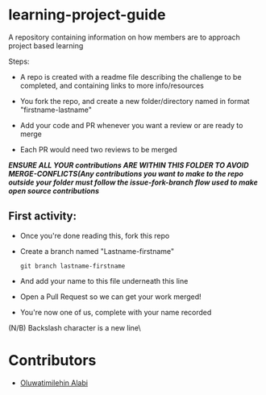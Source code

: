 # learning-project-guide
A repository containing information on how members are to approach project based learning 

Steps:

- A repo is created with a readme file describing the challenge to be completed, and containing links to more info/resources <br/> 
- You fork the repo, and create a new folder/directory named in format "firstname-lastname"

- Add your code and PR whenever you want a review or are ready to merge

- Each PR would need two reviews to be merged

***ENSURE ALL YOUR contributions ARE WITHIN THIS FOLDER TO AVOID MERGE-CONFLICTS(Any contributions you want to make to the repo outside your folder must follow the issue-fork-branch flow used to make open source contributions***

## First activity:
- Once you're done reading this, fork this repo

- Create a branch named "Lastname-firstname"

  ```
  git branch lastname-firstname
  ```
 - And add your name to this file underneath this line
 
-  Open a Pull Request so we can get your work merged!

- You're now one of us, complete with your name recorded

(N/B) Backslash character is a new line\

  # Contributors
- [Oluwatimilehin Alabi](https://github.com/CyberBishop)

